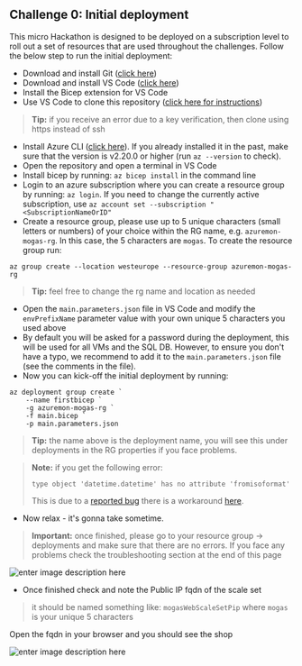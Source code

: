 ## Challenge 0: Initial deployment
This micro Hackathon is designed to be deployed on a subscription level to roll out a set of resources that are used throughout the challenges. 
Follow the below step to run the initial deployment:

 - Download and install Git ([click here](https://git-scm.com/downloads))
 - Download and install VS Code ([click here](https://code.visualstudio.com/Download))
 - Install the Bicep extension for VS Code
 - Use VS Code to clone this repository ([click here for instructions](https://docs.microsoft.com/en-us/azure/developer/javascript/how-to/with-visual-studio-code/clone-github-repository))

> **Tip:** if you receive an error due to a key verification, then clone using https instead of ssh
 - Install Azure CLI ([click here](https://docs.microsoft.com/en-us/cli/azure/install-azure-cli)). If you already installed it in the past, make sure that the version is v2.20.0 or higher (run `az --version` to check).
 - Open the repository and open a terminal in VS Code
 - Install bicep by running: `az bicep install` in the command line
 - Login to an azure subscription where you can create a resource group by running: `az login`. If you need to change the currently active subscription, use `az account set --subscription "<SubscriptionNameOrID"`
 - Create a resource group, please use up to 5 unique characters (small letters or numbers) of your choice within the RG name, e.g. `azuremon-mogas-rg`. In this case, the 5 characters are `mogas`.
To create the resource group run: 
```
az group create --location westeurope --resource-group azuremon-mogas-rg
 ```
> **Tip:** feel free to change the rg name and location as needed
- Open the `main.parameters.json` file in VS Code and modify the `envPrefixName` parameter value with your own unique 5 characters you used above
- By default you will be asked for a password during the deployment, this will be used for all VMs and the SQL DB. However, to ensure you don't have a typo, we recommend to add it to the `main.parameters.json` file (see the comments in the file).
- Now you can kick-off the initial deployment by running:
```
az deployment group create `
	--name firstbicep `
	-g azuremon-mogas-rg `
	-f main.bicep `
	-p main.parameters.json
```
> **Tip:** the name above is the deployment name, you will see this under deployments in the RG properties if you face problems.

>**Note:** if you get the following error:
>```
>type object 'datetime.datetime' has no attribute 'fromisoformat'
>```
>This is due to a [reported bug](https://github.com/Azure/bicep/issues/2243) there is a workaround [here](https://github.com/Azure/bicep/issues/2243#issuecomment-818914668).

- Now relax - it's gonna take sometime.

> **Important:** 
> once finished, please go to your resource group -> deployments and make sure that there are no errors.
> If you face any problems check the troubleshooting section at the end of this page

![enter image description here](https://github.com/msghaleb/AzureMonitorHackathon/raw/master/images/good_deployment.jpg)

- Once finished check and note the Public IP fqdn of the scale set 
>it should be named something like: `mogasWebScaleSetPip` where `mogas` is your unique 5 characters

Open the fqdn in your browser and you should see the shop

![enter image description here](https://github.com/msghaleb/AzureMonitorHackathon/raw/master/images/eshop.jpg)

